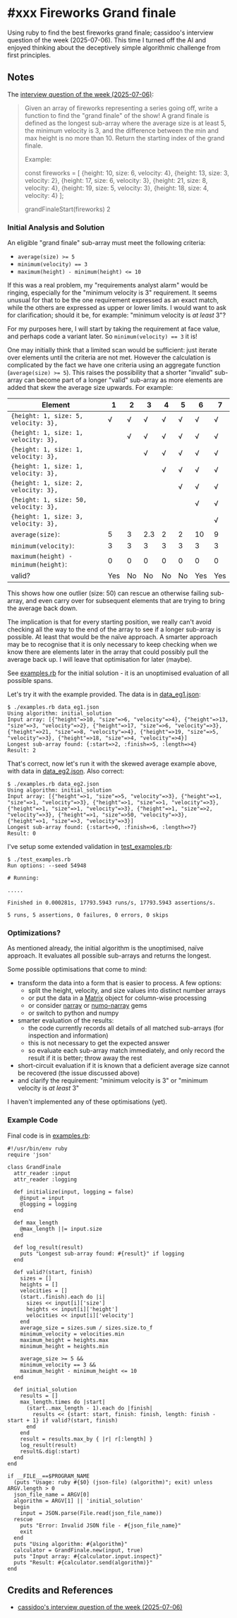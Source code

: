 # #xxx Fireworks Grand finale

Using ruby to find the best fireworks grand finale; cassidoo's interview question of the week (2025-07-06).
This time I turned off the AI and enjoyed thinking about the deceptively simple algorithmic challenge from first principles.

## Notes

The [interview question of the week (2025-07-06)](https://buttondown.com/cassidoo/archive/a-genius-is-the-one-most-like-himself-thelonious/):

> Given an array of fireworks representing a series going off, write a function to find the "grand finale" of the show!
> A grand finale is defined as the longest sub-array where the average size is at least 5,
> the minimum velocity is 3, and the difference between the min and max height is no more than 10.
> Return the starting index of the grand finale.
>
> Example:
>
> const fireworks = [
> {height: 10, size: 6, velocity: 4},
> {height: 13, size: 3, velocity: 2},
> {height: 17, size: 6, velocity: 3},
> {height: 21, size: 8, velocity: 4},
> {height: 19, size: 5, velocity: 3},
> {height: 18, size: 4, velocity: 4}
> ];
>
> grandFinaleStart(fireworks)
> 2

### Initial Analysis and Solution

An eligible "grand finale" sub-array must meet the following criteria:

* `average(size) >= 5`
* `minimum(velocity) == 3`
* `maximum(height) - minimum(height) <= 10`

If this was a real problem, my "requirements analyst alarm" would be ringing, especially for the "minimum velocity is 3" requirement.
It seems unusual for that to be the one requirement expressed as an exact match, while the others are expressed as upper or lower limits.
I would want to ask for clarification; should it be, for example: "minimum velocity is *at least* 3"?

For my purposes here, I will start by taking the requirement at face value, and perhaps code a variant later. So `minimum(velocity) == 3` it is!

One may initially think that a limited scan would be sufficient: just iterate over elements until the criteria are not met.
However the calculation is complicated by the fact we have one criteria using an aggregate function (`average(size) >= 5`).
This raises the possibility that a shorter "invalid" sub-array can become part of a longer "valid" sub-array as more elements are added that skew the average size upwards.
For example:

| Element                              | 1   | 2   | 3   | 4   | 5   | 6   | 7   |
|--------------------------------------|-----|-----|-----|-----|-----|-----|-----|
| `{height: 1, size: 5, velocity: 3},` | √   | √   | √   | √   | √   | √   | √   |
| `{height: 1, size: 1, velocity: 3},` |     | √   | √   | √   | √   | √   | √   |
| `{height: 1, size: 1, velocity: 3},` |     |     | √   | √   | √   | √   | √   |
| `{height: 1, size: 1, velocity: 3},` |     |     |     | √   | √   | √   | √   |
| `{height: 1, size: 2, velocity: 3},` |     |     |     |     | √   | √   | √   |
| `{height: 1, size: 50, velocity: 3},`|     |     |     |     |     | √   | √   |
| `{height: 1, size: 3, velocity: 3},` |     |     |     |     |     |     | √   |
| `average(size)`:                     | 5   | 3   | 2.3 | 2   | 2   | 10  | 9   |
| `minimum(velocity)`:                 | 3   | 3   | 3   | 3   | 3   | 3   | 3   |
| `maximum(height) - minimum(height)`: | 0   | 0   | 0   | 0   | 0   | 0   | 0   |
| valid?                               | Yes | No  | No  | No  | No  | Yes | Yes |

This shows how one outlier (size: 50) can rescue an otherwise failing sub-array, and even carry over for subsequent elements that are trying to bring the average back down.

The implication is that for every starting position, we really can't avoid checking all the way to the end of the array to see if a longer sub-array is possible.
At least that would be the naïve approach. A smarter approach may be to recognise that it is only necessary to keep checking when we know there are elements later in the array that could possibly pull the average back up. I will leave that optimisation for later (maybe).

See [examples.rb](./examples.rb) for the initial solution - it is an unoptimised evaluation of all possible spans.

Let's try it with the example provided. The data is in [data_eg1.json](./data_eg1.json):

    $ ./examples.rb data_eg1.json
    Using algorithm: initial_solution
    Input array: [{"height"=>10, "size"=>6, "velocity"=>4}, {"height"=>13, "size"=>3, "velocity"=>2}, {"height"=>17, "size"=>6, "velocity"=>3}, {"height"=>21, "size"=>8, "velocity"=>4}, {"height"=>19, "size"=>5, "velocity"=>3}, {"height"=>18, "size"=>4, "velocity"=>4}]
    Longest sub-array found: {:start=>2, :finish=>5, :length=>4}
    Result: 2

That's correct, now let's run it with the skewed average example above, with data in [data_eg2.json](./data_eg2.json). Also correct:

    $ ./examples.rb data_eg2.json
    Using algorithm: initial_solution
    Input array: [{"height"=>1, "size"=>5, "velocity"=>3}, {"height"=>1, "size"=>1, "velocity"=>3}, {"height"=>1, "size"=>1, "velocity"=>3}, {"height"=>1, "size"=>1, "velocity"=>3}, {"height"=>1, "size"=>2, "velocity"=>3}, {"height"=>1, "size"=>50, "velocity"=>3}, {"height"=>1, "size"=>3, "velocity"=>3}]
    Longest sub-array found: {:start=>0, :finish=>6, :length=>7}
    Result: 0

I've setup some extended validation in [test_examples.rb](./test_examples.rb):

    $ ./test_examples.rb
    Run options: --seed 54948

    # Running:

    .....

    Finished in 0.000281s, 17793.5943 runs/s, 17793.5943 assertions/s.

    5 runs, 5 assertions, 0 failures, 0 errors, 0 skips

### Optimizations?

As mentioned already, the initial algorithm is the unoptimised, naïve approach. It evaluates all possible sub-arrays and returns the longest.

Some possible optimisations that come to mind:

* transform the data into a form that is easier to process. A few options:
    * split the height, velocity, and size values into distinct number arrays
    * or put the data in a [Matrix](https://ruby-doc.org/stdlib-2.5.1/libdoc/matrix/rdoc/Matrix.html) object for column-wise processing
    * or consider [narray](https://rubygems.org/gems/narray) or [numo-narray](https://rubygems.org/gems/numo-narray) gems
    * or switch to python and numpy
* smarter evaluation of the results:
    * the code currently records all details of all matched sub-arrays (for inspection and information)
    * this is not necessary to get the expected answer
    * so evaluate each sub-array match immediately, and only record the result if it is better; throw away the rest
* short-circuit evaluation if it is known that a deficient average size cannot be recovered (the issue discussed above)
* and clarify the requirement: "minimum velocity is 3" or "minimum velocity is *at least* 3"

I haven't implemented any of these optimisations (yet).

### Example Code

Final code is in [examples.rb](./examples.rb):

    #!/usr/bin/env ruby
    require 'json'

    class GrandFinale
      attr_reader :input
      attr_reader :logging

      def initialize(input, logging = false)
        @input = input
        @logging = logging
      end

      def max_length
        @max_length ||= input.size
      end

      def log_result(result)
        puts "Longest sub-array found: #{result}" if logging
      end

      def valid?(start, finish)
        sizes = []
        heights = []
        velocities = []
        (start..finish).each do |i|
          sizes << input[i]['size']
          heights << input[i]['height']
          velocities << input[i]['velocity']
        end
        average_size = sizes.sum / sizes.size.to_f
        minimum_velocity = velocities.min
        maximum_height = heights.max
        minimum_height = heights.min

        average_size >= 5 &&
        minimum_velocity == 3 &&
        maximum_height - minimum_height <= 10
      end

      def initial_solution
        results = []
        max_length.times do |start|
          (start..max_length - 1).each do |finish|
            results << {start: start, finish: finish, length: finish - start + 1} if valid?(start, finish)
          end
        end
        result = results.max_by { |r| r[:length] }
        log_result(result)
        result&.dig(:start)
      end
    end

    if __FILE__==$PROGRAM_NAME
      (puts "Usage: ruby #{$0} (json-file) (algorithm)"; exit) unless ARGV.length > 0
      json_file_name = ARGV[0]
      algorithm = ARGV[1] || 'initial_solution'
      begin
        input = JSON.parse(File.read(json_file_name))
      rescue
        puts "Error: Invalid JSON file - #{json_file_name}"
        exit
      end
      puts "Using algorithm: #{algorithm}"
      calculator = GrandFinale.new(input, true)
      puts "Input array: #{calculator.input.inspect}"
      puts "Result: #{calculator.send(algorithm)}"
    end

## Credits and References

* [cassidoo's interview question of the week (2025-07-06)](https://buttondown.com/cassidoo/archive/a-genius-is-the-one-most-like-himself-thelonious/)
